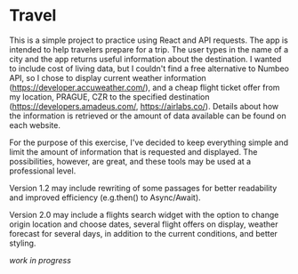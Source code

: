 # Travel

This is a simple project to practice using React and API requests. The app is intended to help travelers prepare for a trip. The user types in the name of a city and the app returns useful information about the destination. I wanted to include cost of living data, but I couldn't find a free alternative to Numbeo API, so I chose to display current weather information (https://developer.accuweather.com/), and a cheap flight ticket offer from my location, PRAGUE, CZR to the specified destination (https://developers.amadeus.com/, https://airlabs.co/). Details about how the information is retrieved or the amount of data available can be found on each website. 

For the purpose of this exercise, I've decided to keep everything simple and limit the amount of information that is requested and displayed. The possibilities, however, are great, and these tools may be used at a professional level.  

Version 1.2 may include rewriting of some passages for better readability and improved efficiency (e.g.then() to Async/Await).

Version 2.0 may include a flights search widget with the option to change origin location and choose dates, several flight offers on display, weather forecast for several days, in addition to the current conditions, and better styling. 

*work in progress*
